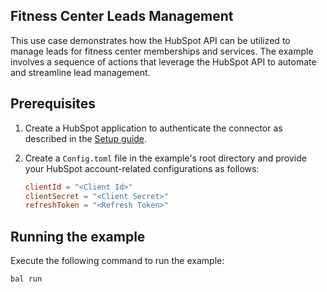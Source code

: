 ## Fitness Center Leads Management

This use case demonstrates how the HubSpot API can be utilized to manage leads for fitness center memberships and services. The example involves a sequence of actions that leverage the HubSpot API to automate and streamline lead management.

## Prerequisites

1. Create a HubSpot application to authenticate the connector as described in the [Setup guide](https://github.com/ballerina-platform/module-ballerinax-hubspot.crm.object.leads/blob/main/ballerina/Package.md#setup-guide).

2. Create a `Config.toml` file in the example's root directory and provide your HubSpot account-related configurations as follows:

    ```toml
    clientId = "<Client Id>"
    clientSecret = "<Client Secret>"
    refreshToken = "<Refresh Token>"
    ```

## Running the example

Execute the following command to run the example:

```bash
bal run
```
